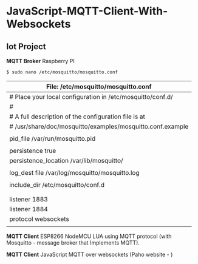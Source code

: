 # JavaScript-MQTT-Client-With-Websockets

## Iot Project

**MQTT Broker**
Raspberry PI 
```
$ sudo nano /etc/mosquitto/mosquitto.conf   
```
| **File: /etc/mosquitto/mosquitto.conf** |
| --- |
| # Place your local configuration in /etc/mosquitto/conf.d/|
|#|        
|# A full description of the configuration file is at|
|# /usr/share/doc/mosquitto/examples/mosquitto.conf.example|
||               |
|pid_file /var/run/mosquitto.pid|
||               |
|persistence true|
|persistence_location /var/lib/mosquitto/|
||               |
|log_dest file /var/log/mosquitto/mosquitto.log|
||               |
|include_dir /etc/mosquitto/conf.d|
|               |
|               |
|listener 1883|
|listener 1884|
|protocol websockets|
|                   |

**MQTT Client**
ESP8266 NodeMCU LUA using MQTT protocol (with Mosquitto - message broker that Implements MQTT). 

**MQTT Client**
JavaScript MQTT over websockets (Paho website - <script src="https://cdnjs.cloudflare.com/ajax/libs/paho-mqtt/1.0.1/mqttws31.min.js" type="text/javascript"></script>
)




